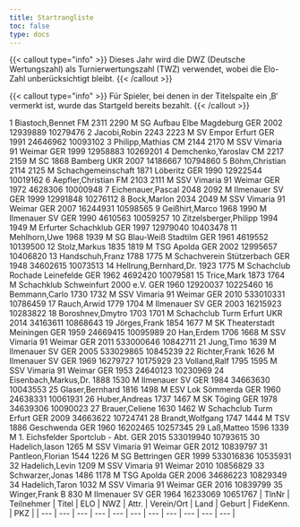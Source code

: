 ```yaml
---
title: Startrangliste
toc: false
type: docs
---
```


{{< callout type="info" >}}
Dieses Jahr wird die DWZ (Deutsche Wertungszahl) als Turnierwertungszahl (TWZ) verwendet, wobei die Elo-Zahl unberücksichtigt bleibt.
{{< /callout >}}


{{< callout type="info" >}}
Für Spieler, bei denen in der Titelspalte ein ‚B‘ vermerkt ist, wurde das Startgeld bereits bezahlt.
{{< /callout >}}

<startranglste>
1	Biastoch,Bennet	FM	2311	2290	M	SG Aufbau Elbe Magdeburg	GER	2002	12939889	10279476
2	Jacobi,Robin		2243	2223	M	SV Empor Erfurt	GER	1991	24646962	10093102
3	Philipp,Mathias	CM	2144	2170	M	SSV Vimaria 91 Weimar	GER	1999	12958883	10269201
4	Demchenko,Yaroslav	CM	2217	2159	M	SC 1868 Bamberg	UKR	2007	14186667	10794860
5	Böhm,Christian		2114	2125	M	Schachgemeinschaft 1871 Löberitz	GER	1990	12922544	10019162
6	Aepfler,Christian	FM	2103	2111	M	SSV Vimaria 91 Weimar	GER	1972	4628306	10000948
7	Eichenauer,Pascal		2048	2092	M	Ilmenauer SV	GER	1999	12991848	10276112
8	Bock,Marlon		2034	2049	M	SSV Vimaria 91 Weimar	GER	2007	16244931	10598565
9	Geißhirt,Marco		1968	1990	M	Ilmenauer SV	GER	1990	4610563	10059257
10	Zitzelsberger,Philipp		1994	1949	M	Erfurter Schachklub	GER	1997	12979040	10403478
11	Mehlhorn,Uwe		1968	1939	M	SG Blau-Weiß Stadtilm	GER	1961	4619552	10139500
12	Stolz,Markus		1835	1819	M	TSG Apolda	GER	2002	12995657	10406820
13	Handschuh,Franz		1788	1775	M	Schachverein Stützerbach	GER	1948	34602615	10073513
14	Hellrung,Bernhard,Dr.		1923	1775	M	Schachclub Rochade Leinefelde	GER	1962	4692420	10079581
15	Trice,Mark		1873	1764	M	Schachklub Schweinfurt 2000 e.V.	GER	1960	12920037	10225460
16	Bemmann,Carlo		1730	1732	M	SSV Vimaria 91 Weimar	GER	2010	533010331	10786459
17	Rauch,Arwid		1779	1704	M	Ilmenauer SV	GER	2003	16215923	10283822
18	Boroshnev,Dmytro		1703	1701	M	Schachclub Turm Erfurt	UKR	2014	34163611	10868643
19	Jörges,Frank		1854	1677	M	SK Theaterstadt Meiningen	GER	1959	24669415	10095989
20	Han,Erdem		1706	1668	M	SSV Vimaria 91 Weimar	GER	2011	533000646	10842711
21	Jung,Timo			1639	M	Ilmenauer SV	GER	2005	533029865	10845239
22	Richter,Frank			1626	M	Ilmenauer SV	GER	1969	16279727	10175929
23	Volland,Ralf		1795	1595	M	SSV Vimaria 91 Weimar	GER	1953	24640123	10230969
24	Eisenbach,Markus,Dr.		1888	1530	M	Ilmenauer SV	GER	1984	34663630	10043553
25	Glaser,Bernhard		1816	1498	M	ESV Lok Sömmerda	GER	1960	24638331	10061931
26	Huber,Andreas		1737	1467	M	SK Töging	GER	1978	34639306	10090023
27	Brauer,Celiene		1630	1462	W	Schachclub Turm Erfurt	GER	2009	34663622	10724741
28	Brandt,Wolfgang		1747	1444	M	TSV 1886 Geschwenda	GER	1960	16202465	10257345
29	Laß,Matteo		1596	1339	M	1. Eichsfelder Sportclub - Abt.	GER	2015	533019940	10793615
30	Hadelich,Iason			1265	M	SSV Vimaria 91 Weimar	GER	2012		10839797
31	Pantleon,Florian		1544	1226	M	SG Bettringen	GER	1999	533016836	10535931
32	Hadelich,Levin			1209	M	SSV Vimaria 91 Weimar		2010		10856829
33	Schwarzer,Jonas		1486	1178	M	TSG Apolda	GER	2006	34686223	10829349
34	Hadelich,Taron			1032	M	SSV Vimaria 91 Weimar	GER	2016		10839799
35	Winger,Frank	B		830	M	Ilmenauer SV	GER	1964	16233069	10651767
| TlnNr | Teilnehmer | Titel | ELO | NWZ | Attr. | Verein/Ort | Land | Geburt | FideKenn. | PKZ |
| --- | --- | --- | --- | --- | --- | --- | --- | --- | --- | --- | 